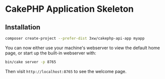 # CakePHP Application Skeleton

## Installation
```bash
composer create-project --prefer-dist 3xw/cakephp-api-app myapp
```

You can now either use your machine's webserver to view the default home page, or start
up the built-in webserver with:

```bash
bin/cake server -p 8765
```

Then visit `http://localhost:8765` to see the welcome page.
